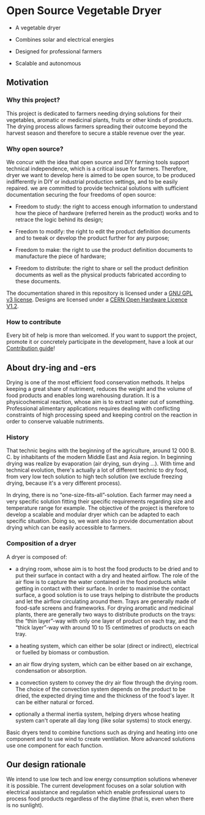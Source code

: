 Open Source Vegetable Dryer
===========================

-   A vegetable dryer

-   Combines solar and electrical energies

-   Designed for professional farmers

-   Scalable and autonomous

Motivation
----------

### Why this project?

This project is dedicated to farmers needing drying solutions for their
vegetables, aromatic or medicinal plants, fruits or other kinds of products. The
drying process allows farmers spreading their outcome beyond the harvest season
and therefore to secure a stable revenue over the year.

### Why open source?

We concur with the idea that open source and DIY farming tools support technical
independence, which is a critical issue for farmers. Therefore, dryer we want to
develop here is aimed to be open source, to be produced indifferently in DIY or
industrial production settings, and to be easily repaired. we are committed to
provide technical solutions with sufficient documentation securing the four
freedoms of open source:

-   Freedom to study: the right to access enough information to understand how
    the piece of hardware (referred herein as the product) works and to retrace
    the logic behind its design;

-   Freedom to modify: the right to edit the product definition documents and to
    tweak or develop the product further for any purpose;

-   Freedom to make: the right to use the product definition documents to
    manufacture the piece of hardware;


-   Freedom to distribute: the right to share or sell the product definition
    documents as well as the physical products fabricated according to these
    documents.

The documentation shared in this repository is licensed under a [GNU GPL v3
license](http://www.gnu.de/documents/gpl.en.html). Designs are licensed under a
[CERN Open Hardware Licence
V1.2](https://www.ohwr.org/licenses/cern-ohl/license_versions/v1.2).

### How to contribute

Every bit of help is more than welcomed. If you want to support the project,
promote it or concretely participate in the development, have a look at our
[Contribution
guide](https://github.com/Gillou38/Drying-open-source-solution/blob/master/Contribution%20guide.md)!

About dry-ing and -ers
----------------------

Drying is one of the most efficient food conservation methods. It helps keeping
a great share of nutriment, reduces the weight and the volume of food products
and enables long warehousing duration. It is a physicochemical reaction, whose
aim is to extract water out of something. Professional alimentary applications
requires dealing with conflicting constraints of high processing speed and
keeping control on the reaction in order to conserve valuable nutriments.

### History
That technic begins with the beginning of the agriculture, around 12 000 B. C. by inhabitants of the modern Middle East and Asia region. In beginning drying was realize by evaporation (air drying, sun drying ...). With time and technical evolution, there's actually a lot of different technic to dry food, from very low tech solution to high tech solution (we exclude freezing drying, because it's a very different process).

In drying, there is no “one-size-fits-all”-solution. Each farmer may need a very
specific solution fitting their specific requirements regarding size and
temperature range for example. The objective of the project is therefore to
develop a scalable and modular dryer which can be adapted to each specific
situation. Doing so, we want also to provide documentation about drying which
can be easily accessible to farmers.

### Composition of a dryer

A dryer is composed of:

-   a drying room, whose aim is to host the food products to be dried and to put
    their surface in contact with a dry and heated airflow. The role of the air
    flow is to capture the water contained in the food products while getting in
    contact with their surface. In order to maximise the contact surface, a good
    solution is to use trays helping to distribute the products and let the
    airflow circulating around them. Trays are generally made of food-safe
    screens and frameworks. For drying aromatic and medicinal plants, there are
    generally two ways to distribute products on the trays: the “thin layer”-way
    with only one layer of product on each tray, and the “thick layer”-way with
    around 10 to 15 centimetres of products on each tray.

-   a heating system, which can either be solar (direct or indirect), electrical
    or fuelled by biomass or combustion.

-   an air flow drying system, which can be either based on air exchange,
    condensation or absorption.

-   a convection system to convey the dry air flow through the drying room. The
    choice of the convection system depends on the product to be dried, the
    expected drying time and the thickness of the food's layer. It can be either
    natural or forced.

-   optionally a thermal inertia system, helping dryers whose heating system
    can't operate all day long (like solar systems) to stock energy.

Basic dryers tend to combine functions such as drying and heating into one
component and to use wind to create ventilation. More advanced solutions use one
component for each function.

Our design rationale
--------------------
We intend to use low tech and low energy consumption solutions whenever it is
possible. The current development focuses on a solar solution with electrical
assistance and regulation which enable professional users to process food
products regardless of the daytime (that is, even when there is no sunlight).
